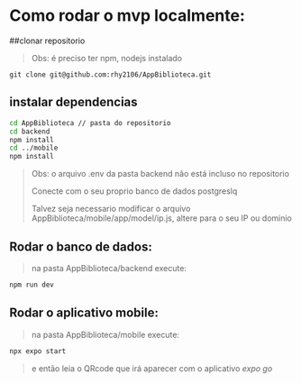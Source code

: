 # Como rodar o mvp localmente:
##clonar repositorio
> Obs: é preciso ter npm, nodejs instalado
```
git clone git@github.com:rhy2106/AppBiblioteca.git
```
## instalar dependencias
```bash
cd AppBiblioteca // pasta do repositorio
cd backend 
npm install
cd ../mobile
npm install
```
> Obs: o arquivo .env da pasta backend não está incluso no repositorio
>
> Conecte com o seu proprio banco de dados postgreslq
>
> Talvez seja necessario modificar o arquivo AppBiblioteca/mobile/app/model/ip.js, altere para o seu IP ou dominio

## Rodar o banco de dados:
> na pasta AppBiblioteca/backend execute:
```bash
npm run dev
```

## Rodar o aplicativo mobile:
> na pasta AppBiblioteca/mobile execute:
```bash
npx expo start
```
> e então leia o QRcode que irá aparecer com o aplicativo *expo go*
